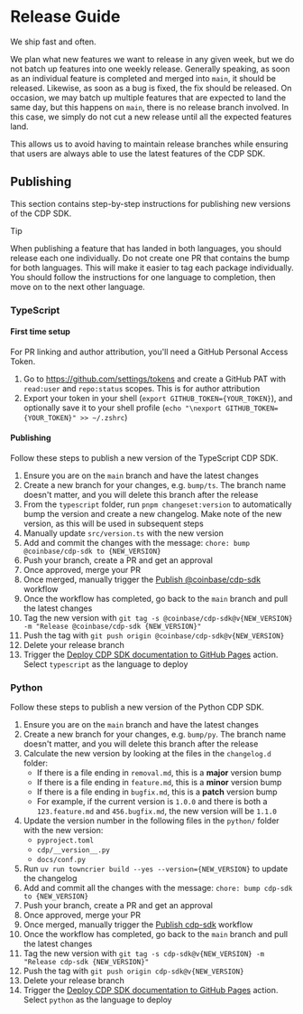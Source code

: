 # Release Guide

We ship fast and often.

We plan what new features we want to release in any given week, but we do not batch up features into one weekly release. Generally speaking, as soon as an individual feature is completed and merged into `main`, it should be released. Likewise, as soon as a bug is fixed, the fix should be released. On occasion, we may batch up multiple features that are expected to land the same day, but this happens on `main`, there is no release branch involved. In this case, we simply do not cut a new release until all the expected features land.

This allows us to avoid having to maintain release branches while ensuring that users are always able to use the latest features of the CDP SDK.

## Publishing

This section contains step-by-step instructions for publishing new versions of the CDP SDK.

> [!TIP]
> When publishing a feature that has landed in both languages, you should release each one individually. Do not create one PR that contains the bump for both languages. This will make it easier to tag each package individually. You should follow the instructions for one language to completion, then move on to the next other language.

### TypeScript

#### First time setup

For PR linking and author attribution, you'll need a GitHub Personal Access Token.

1. Go to https://github.com/settings/tokens and create a GitHub PAT with `read:user` and `repo:status` scopes. This is for author attribution
2. Export your token in your shell (`export GITHUB_TOKEN={YOUR_TOKEN}`), and optionally save it to your shell profile (`echo "\nexport GITHUB_TOKEN={YOUR_TOKEN}" >> ~/.zshrc`)

#### Publishing

Follow these steps to publish a new version of the TypeScript CDP SDK.

1. Ensure you are on the `main` branch and have the latest changes
1. Create a new branch for your changes, e.g. `bump/ts`. The branch name doesn't matter, and you will delete this branch after the release
1. From the `typescript` folder, run `pnpm changeset:version` to automatically bump the version and create a new changelog. Make note of the new version, as this will be used in subsequent steps
1. Manually update `src/version.ts` with the new version
1. Add and commit the changes with the message: `chore: bump @coinbase/cdp-sdk to {NEW_VERSION}`
1. Push your branch, create a PR and get an approval
1. Once approved, merge your PR
1. Once merged, manually trigger the [Publish @coinbase/cdp-sdk](https://github.com/coinbase/cdp-sdk/actions/workflows/typescript_publish.yml) workflow
1. Once the workflow has completed, go back to the `main` branch and pull the latest changes
1. Tag the new version with `git tag -s @coinbase/cdp-sdk@v{NEW_VERSION} -m "Release @coinbase/cdp-sdk {NEW_VERSION}"`
1. Push the tag with `git push origin @coinbase/cdp-sdk@v{NEW_VERSION}`
1. Delete your release branch
1. Trigger the [Deploy CDP SDK documentation to GitHub Pages](https://github.com/coinbase/cdp-sdk/actions/workflows/deploy-gh-pages.yml) action. Select `typescript` as the language to deploy

### Python

Follow these steps to publish a new version of the Python CDP SDK.

1. Ensure you are on the `main` branch and have the latest changes
1. Create a new branch for your changes, e.g. `bump/py`. The branch name doesn't matter, and you will delete this branch after the release
1. Calculate the new version by looking at the files in the `changelog.d` folder:
   - If there is a file ending in `removal.md`, this is a **major** version bump
   - If there is a file ending in `feature.md`, this is a **minor** version bump
   - If there is a file ending in `bugfix.md`, this is a **patch** version bump
   - For example, if the current version is `1.0.0` and there is both a `123.feature.md` and `456.bugfix.md`, the new version will be `1.1.0`
1. Update the version number in the following files in the `python/` folder with the new version:
   - `pyproject.toml`
   - `cdp/__version__.py`
   - `docs/conf.py`
1. Run `uv run towncrier build --yes --version={NEW_VERSION}` to update the changelog
1. Add and commit all the changes with the message: `chore: bump cdp-sdk to {NEW_VERSION}`
1. Push your branch, create a PR and get an approval
1. Once approved, merge your PR
1. Once merged, manually trigger the [Publish cdp-sdk](https://github.com/coinbase/cdp-sdk/actions/workflows/python_publish.yml) workflow
1. Once the workflow has completed, go back to the `main` branch and pull the latest changes
1. Tag the new version with `git tag -s cdp-sdk@v{NEW_VERSION} -m "Release cdp-sdk {NEW_VERSION}"`
1. Push the tag with `git push origin cdp-sdk@v{NEW_VERSION}`
1. Delete your release branch
1. Trigger the [Deploy CDP SDK documentation to GitHub Pages](https://github.com/coinbase/cdp-sdk/actions/workflows/deploy-gh-pages.yml) action. Select `python` as the language to deploy
